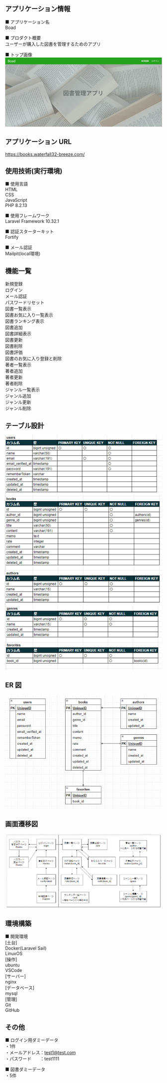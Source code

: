 ## アプリケーション情報

■ アプリケーション名<br />
Boad<br />

■ プロダクト概要<br />
ユーザーが購入した図書を管理するためのアプリ<br />

■ トップ画像<br />
![Alt text](image.png)

## アプリケーション URL
https://books.waterfall32-breeze.com/

## 使用技術(実行環境)
■ 使用言語<br />
HTML<br />
CSS<br />
JavaScript<br />
PHP 8.2.13<br />

■ 使用フレームワーク<br />
Laravel Framework 10.32.1<br />

■ 認証スターターキット<br />
Fortify<br />

■ メール認証<br />
Mailpit(local環境)<br />

## 機能一覧
新規登録<br />
ログイン<br />
メール認証<br />
パスワードリセット<br />
図書一覧表示<br />
図書お気に入り一覧表示<br />
図書ランキング表示<br />
図書追加<br />
図書詳細表示<br />
図書更新<br />
図書削除<br />
図書評価<br />
図書のお気に入り登録と削除<br />
著者一覧表示<br />
著者追加<br />
著者更新<br />
著者削除<br />
ジャンル一覧表示<br />
ジャンル追加<br />
ジャンル更新<br />
ジャンル削除<br />

## テーブル設計
![Alt text](image-1.png)
![Alt text](image-2.png)
![Alt text](image-3.png)

## ER 図
![Alt text](image-5.png)

## 画面遷移図
![Alt text](image-4.png)

## 環境構築
■ 開発環境<br />
[土台]<br />
Docker(Laravel Sail)<br />
LinuxOS<br />
[操作]<br />
ubuntu<br />
VSCode<br />
[サーバー]<br />
nginx<br />
[データベース]<br />
mysql<br />
[管理]<br />
Git<br />
GitHub<br />

## その他
■ ログイン用ダミーデータ<br />
・1件<br />
・メールアドレス：test1@test.com<br />
・パスワード　　：test1111<br />

■ 図書ダミーデータ<br />
・5件<br />
